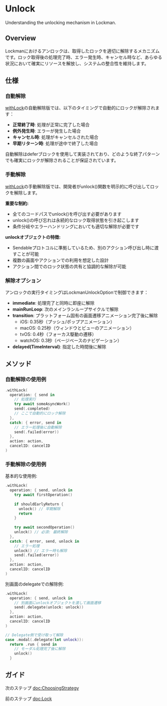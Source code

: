 # Unlock

Understanding the unlocking mechanism in Lockman.

## Overview

Lockmanにおけるアンロックは、取得したロックを適切に解除するメカニズムです。ロック取得後の処理完了時、エラー発生時、キャンセル時など、あらゆる状況において確実にリソースを解放し、システムの整合性を維持します。

## 仕様

### 自動解除

[withLock](<doc:Lock>)の自動解除版では、以下のタイミングで自動的にロックが解除されます：

- **正常終了時**: 処理が正常に完了した場合
- **例外発生時**: エラーが発生した場合
- **キャンセル時**: 処理がキャンセルされた場合
- **早期リターン時**: 処理が途中で終了した場合

自動解除はdeferブロックを使用して実装されており、どのような終了パターンでも確実にロックが解除されることが保証されています。

### 手動解除

[withLock](<doc:Lock>)の手動解除版では、開発者がunlock()関数を明示的に呼び出してロックを解除します。

**重要な制約:**
- 全てのコードパスでunlock()を呼び出す必要があります
- unlock()の呼び忘れは永続的なロック取得状態を引き起こします
- 条件分岐やエラーハンドリングにおいても適切な解除が必要です

**unlockオブジェクトの特徴:**
- Sendableプロトコルに準拠しているため、別のアクション呼び出し時に渡すことが可能
- 複数の画面やアクションでの利用を想定した設計
- アクション間でのロック状態の共有と協調的な解除が可能

### 解除オプション

アンロックの実行タイミングはLockmanUnlockOptionで制御できます：

- **immediate**: 処理完了と同時に即座に解除
- **mainRunLoop**: 次のメインランループサイクルで解除
- **transition**: プラットフォーム固有の画面遷移アニメーション完了後に解除
  - iOS: 0.35秒（プッシュ/ポップアニメーション）
  - macOS: 0.25秒（ウィンドウとビューのアニメーション）
  - tvOS: 0.4秒（フォーカス駆動の遷移）
  - watchOS: 0.3秒（ページベースのナビゲーション）
- **delayed(TimeInterval)**: 指定した時間後に解除

## メソッド

### 自動解除の使用例

```swift
.withLock(
  operation: { send in
    // 処理実行
    try await someAsyncWork()
    send(.completed)
    // ここで自動的にロック解除
  },
  catch: { error, send in
    // エラー処理後に自動解除
    send(.failed(error))
  },
  action: action,
  cancelID: cancelID
)
```

### 手動解除の使用例

基本的な使用例:

```swift
.withLock(
  operation: { send, unlock in
    try await firstOperation()
    
    if shouldEarlyReturn {
      unlock() // 早期解除
      return
    }
    
    try await secondOperation()
    unlock() // 必須: 最終解除
  },
  catch: { error, send, unlock in
    // エラー処理
    unlock() // エラー時も解除
    send(.failed(error))
  },
  action: action,
  cancelID: cancelID
)
```

別画面のdelegateでの解除例:

```swift
.withLock(
  operation: { send, unlock in
    // 別画面にunlockオブジェクトを渡して画面遷移
    send(.delegate(unlock: unlock))
  },
  action: action,
  cancelID: cancelID
)

// Delegate側で受け取って解除
case .modal(.delegate(let unlock)):
  return .run { send in
    // モーダル処理完了後に解除
    unlock()
  }
```

## ガイド

次のステップ <doc:ChoosingStrategy>

前のステップ <doc:Lock>
